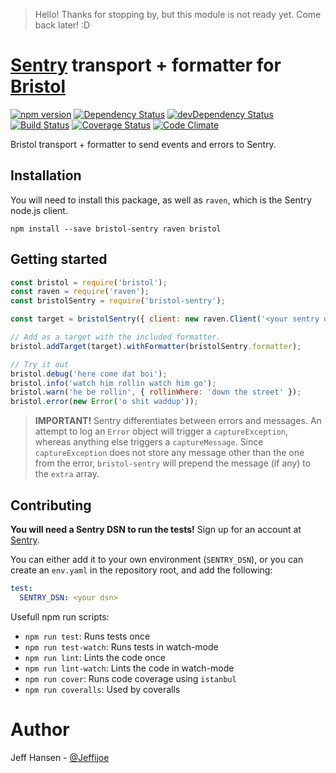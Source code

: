 > Hello! Thanks for stopping by, but this module is not ready yet. Come back later! :D

# [Sentry](https://getsentry.com) transport + formatter for [Bristol](https://github.com/TomFrost/bristol)

[![npm version](https://badge.fury.io/js/bristol-sentry.svg)](https://badge.fury.io/js/bristol-sentry)
[![Dependency Status](https://david-dm.org/jeffijoe/bristol-sentry.svg)](https://david-dm.org/jeffijoe/bristol-sentry)
[![devDependency Status](https://david-dm.org/jeffijoe/bristol-sentry/dev-status.svg)](https://david-dm.org/jeffijoe/bristol-sentry#info=devDependencies)
[![Build Status](https://travis-ci.org/jeffijoe/bristol-sentry.svg?branch=master)](https://travis-ci.org/jeffijoe/bristol-sentry)
[![Coverage Status](https://coveralls.io/repos/github/jeffijoe/bristol-sentry/badge.svg?branch=master)](https://coveralls.io/github/jeffijoe/bristol-sentry?branch=master)
[![Code Climate](https://codeclimate.com/github/jeffijoe/bristol-sentry/badges/gpa.svg)](https://codeclimate.com/github/jeffijoe/bristol-sentry)

Bristol transport + formatter to send events and errors to Sentry.

## Installation

You will need to install this package, as well as `raven`, which is the Sentry node.js client.

```
npm install --save bristol-sentry raven bristol
```

## Getting started

```js
const bristol = require('bristol');
const raven = require('raven');
const bristolSentry = require('bristol-sentry');

const target = bristolSentry({ client: new raven.Client('<your sentry dsn>') });

// Add as a target with the included formatter.
bristol.addTarget(target).withFormatter(bristolSentry.formatter);

// Try it out
bristol.debug('here come dat boi');
bristol.info('watch him rollin watch him go');
bristol.warn('he be rollin', { rollinWhere: 'down the street' });
bristol.error(new Error('o shit waddup'));
```

> **IMPORTANT!** Sentry differentiates between errors and messages. An attempt to log an `Error` object will trigger a `captureException`, whereas anything else triggers a `captureMessage`.
> Since `captureException` does not store any message other than the one from the error, `bristol-sentry` will prepend the message (if any) to the `extra` array.

## Contributing

**You will need a Sentry DSN to run the tests!** Sign up for an account at [Sentry](https://getsentry.com).

You can either add it to your own environment (`SENTRY_DSN`), or you can create an `env.yaml` in the repository root, and add the following:

```yaml
test:
  SENTRY_DSN: <your dsn>
```

Usefull npm run scripts:

* `npm run test`: Runs tests once
* `npm run test-watch`: Runs tests in watch-mode
* `npm run lint`: Lints the code once
* `npm run lint-watch`: Lints the code in watch-mode
* `npm run cover`: Runs code coverage using `istanbul`
* `npm run coveralls`: Used by coveralls

# Author

Jeff Hansen - [@Jeffijoe](https://twitter.com/Jeffijoe)
